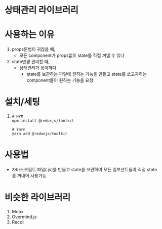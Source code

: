 # 상태관리 라이브러리

# 사용하는 이유
1. props문법이 귀찮을 때,
    - 모든 component가 props없이 state를 직접 꺼낼 수 있다
2. state변경 관리할 때,
    - 상태관리가 용이하다
        - state를 보관하는 파일에 원하는 기능을 만들고 state를 쓰고자하는 component들이 원하는 기능을 요청

# 설치/세팅
1. 
    ```
    # NPM
    npm install @reduxjs/toolkit

    # Yarn
    yarn add @reduxjs/toolkit
    ```

# 사용법
- 자바스크립트 파일(.js)를 만들고 state를 보관하여 모든 컴포넌트들이 직접 state를 꺼내어 사용가능

# 비슷한 라이브러리
1. Mobx
2. Overmind.js
3. Recoil
